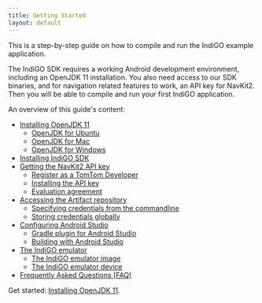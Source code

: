 ```yaml
---
title: Getting Started
layout: default
---
```


This is a step-by-step guide on how to compile and run the IndiGO example application.

The IndiGO SDK requires a working Android development environment, including an OpenJDK 11
installation. You also need access to our SDK binaries, and for navigation related features to work,
an API key for NavKit2. Then you will be able to compile and run your first IndiGO application.

An overview of this guide's content:

- [Installing OpenJDK 11](1.%20installing-openjdk-11.html)
    - [OpenJDK for Ubuntu](1.%20installing-openjdk-11.html#openjdk-for-ubuntu)
    - [OpenJDK for Mac](1.%20installing-openjdk-11.html#openjdk-for-mac)
    - [OpenJDK for Windows](1.%20installing-openjdk-11.html#openjdk-for-windows)
- [Installing IndiGO SDK](2.%20installing-indigo-sdk.html)
- [Getting the NavKit2 API key](3.%20getting-the-navkit2-api-key.html)
    - [Register as a TomTom Developer](3.%20getting-the-navkit2-api-key.html#registering-as-a-tomtom-developer)
    - [Installing the API key](3.%20getting-the-navkit2-api-key.html#installing-the-api-key)
    - [Evaluation agreement](3.%20getting-the-navkit2-api-key.html#evaluation-agreement)
- [Accessing the Artifact repository](4.%20accessing-the-artifact-repository.html)
    - [Specifying credentials from the commandline](4.%20accessing-the-artifact-repository.html#specifying-credentials-from-the-command-line)
    - [Storing credentials globally](4.%20accessing-the-artifact-repository.html#storing-credentials-globally)
- [Configuring Android Studio](5.%20configuring-android-studio.html)
    - [Gradle plugin for Android Studio](5.%20configuring-android-studio.html#gradle-plugin-for-android-studio)
    - [Building with Android Studio](5.%20configuring-android-studio.html#building-with-android-studio)
- [The IndiGO emulator](6.%20the-indigo-emulator.html)
    - [The IndiGO emulator image](6.%20the-indigo-emulator.html#the-indigo-emulator-image)
    - [The IndiGO emulator device](6.%20the-indigo-emulator.html#the-indigo-emulator-device)
- [Frequently Asked Questions (FAQ)](7.%20frequently-asked-questions-faq.html)

Get started: [Installing OpenJDK 11](1.%20installing-openjdk-11.html).
